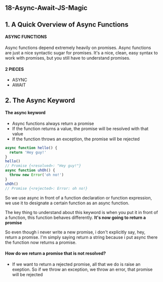 ## 18-Async-Await-JS-Magic

## 1. A Quick Overview of Async Functions

#### ASYNC FUNCTIONS

Async functions depend extremely heavily on promises. Async functions are just a nice syntactic sugar for promises. It's a nice, clean, easy syntax to work with promises, but you still have to understand promises.

#### 2 PIECES

- ASYNC
- AWAIT

## 2. The Async Keyword

#### The async keyword
- Async functions always return a promise
- If the function returns a value, the promise will be resolved with that value
- If the function throws an exception, the promise will be rejected

```javascript
async function hello() {
  return 'Hey guy!'
}
hello()
// Promise {<resolved>: "Hey guy!"}
async function uhOh() {
  throw new Error('oh no!')
}
uhOh()
// Promise {<rejected>: Error: oh no!}
```
So we use async in front of a function declaration or function expression, we use it to designate a certain function as an async function.

The key thing to understand about this keyword is when you put it in front of a function, this function behaves differently. **It's now going to return a promise**

So even though i never write a new promise, i don't explicitly say, hey, return a promise. I'm simply saying return a string because i put async there the function now returns a promise.

#### How do we return a promise that is not resolved?

- If we want to return a rejected promise, all that we do is 
raise an exeption. So if we throw an exception, we throw an error,
that promise will be rejected

